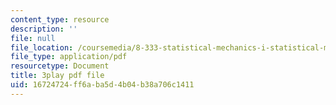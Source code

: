 ```yaml
---
content_type: resource
description: ''
file: null
file_location: /coursemedia/8-333-statistical-mechanics-i-statistical-mechanics-of-particles-fall-2013/16724724ff6aba5d4b04b38a706c1411_6rn4q9mv4jQ.pdf
file_type: application/pdf
resourcetype: Document
title: 3play pdf file
uid: 16724724-ff6a-ba5d-4b04-b38a706c1411
---
```

